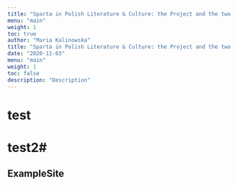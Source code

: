 ```yaml
---
title: "Sparta in Polish Literature & Culture: the Project and the two volumes"
menu: "main"
weight: 1
toc: true
author: "Maria Kalinowska"
title: "Sparta in Polish Literature & Culture: the Project and the two volumes"
date: "2020-11-03"
menu: "main"
weight: 1
toc: false
description: "Description"
---
```


# test #

# test2#

## ExampleSite

